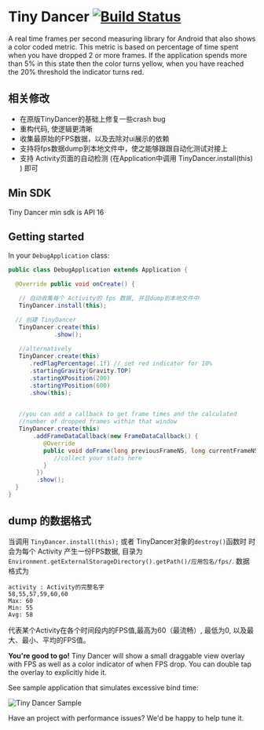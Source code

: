 # Tiny Dancer [![Build Status](https://travis-ci.org/friendlyrobotnyc/TinyDancer.svg?branch=master)](https://travis-ci.org/friendlyrobotnyc/TinyDancer)

A real time frames per second measuring library for Android that also shows a color coded metric.  This metric is based on percentage of time spent when you have dropped 2 or more frames.  If the application spends more than 5% in this state then the color turns yellow, when you have reached the 20% threshold the indicator turns red.  

## 相关修改

* 在原版TinyDancer的基础上修复一些crash bug
* 重构代码, 使逻辑更清晰
* 收集最原始的FPS数据，以及去除对ui展示的依赖
* 支持将fps数据dump到本地文件中，使之能够跟跟自动化测试对接上
* 支持 Activity页面的自动检测 (在Application中调用 TinyDancer.install(this) ) 即可

## Min SDK
Tiny Dancer min sdk is API 16

## Getting started


In your `DebugApplication` class:

```java
public class DebugApplication extends Application {

  @Override public void onCreate() {

   // 自动收集每个 Activity的 fps 数据, 并且dump到本地文件中
   TinyDancer.install(this);

  // 创建 TinyDancer
   TinyDancer.create(this)
             .show();
             
   //alternatively
   TinyDancer.create(this)
      .redFlagPercentage(.1f) // set red indicator for 10%
      .startingGravity(Gravity.TOP)
      .startingXPosition(200)
      .startingYPosition(600)
      .show(this);
      

   //you can add a callback to get frame times and the calculated
   //number of dropped frames within that window
   TinyDancer.create(this)
       .addFrameDataCallback(new FrameDataCallback() {
          @Override
          public void doFrame(long previousFrameNS, long currentFrameNS, int droppedFrames) {
             //collect your stats here
          }
        })
        .show();
  }
}
```

## dump 的数据格式

当调用 `TinyDancer.install(this);` 或者 TinyDancer对象的`destroy()`函数时 时 会为每个 Activity 产生一份FPS数据,
目录为 `Environment.getExternalStorageDirectory().getPath()/应用包名/fps/`. 数据格式为

```
activity : Activity的完整名字
58,55,57,59,60,60
Max: 60
Min: 55
Avg: 58
```

代表某个Activity在各个时间段内的FPS值,最高为60（最流畅）, 最低为0, 以及最大、最小、平均的FPS值。

**You're good to go!** Tiny Dancer will show a small draggable view overlay with FPS as well as a color indicator of when FPS drop.  You can double tap the overlay to explicitly hide it.


See sample application that simulates excessive bind time:

![Tiny Dancer Sample](assets/tinydancer1.gif "Tiny Dancer Sample")

Have an project with performance issues? We'd be happy to help tune it.  
